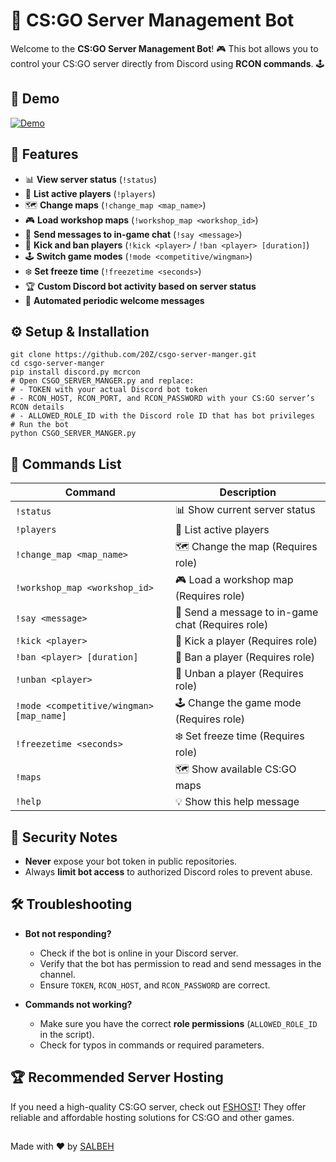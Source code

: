 # 🤖 CS:GO Server Management Bot

Welcome to the **CS:GO Server Management Bot**! 🎮 This bot allows you to control your CS:GO server directly from Discord using **RCON commands**. 🕹️  
## 🧪 Demo
[![Demo](https://i.imgur.com/lFtlzE1.png)](https://salbeh.pw/)

## 🚀 Features
- 📊 **View server status** (`!status`)
- 👥 **List active players** (`!players`)
- 🗺️ **Change maps** (`!change_map <map_name>`)
- 🎮 **Load workshop maps** (`!workshop_map <workshop_id>`)
- 💬 **Send messages to in-game chat** (`!say <message>`)
- 👢 **Kick and ban players** (`!kick <player>` / `!ban <player> [duration]`)
- 🕹️ **Switch game modes** (`!mode <competitive/wingman>`)
- ❄️ **Set freeze time** (`!freezetime <seconds>`)
- 🏆 **Custom Discord bot activity based on server status**
- 🔄 **Automated periodic welcome messages**

## ⚙️ Setup & Installation

```
git clone https://github.com/20Z/csgo-server-manger.git
cd csgo-server-manger
pip install discord.py mcrcon
# Open CSGO_SERVER_MANGER.py and replace:
# - TOKEN with your actual Discord bot token
# - RCON_HOST, RCON_PORT, and RCON_PASSWORD with your CS:GO server’s RCON details
# - ALLOWED_ROLE_ID with the Discord role ID that has bot privileges
# Run the bot
python CSGO_SERVER_MANGER.py
```

## 📜 Commands List
| Command | Description |
|---------|------------|
| `!status` | 📊 Show current server status |
| `!players` | 👥 List active players |
| `!change_map <map_name>` | 🗺️ Change the map (Requires role) |
| `!workshop_map <workshop_id>` | 🎮 Load a workshop map (Requires role) |
| `!say <message>` | 💬 Send a message to in-game chat (Requires role) |
| `!kick <player>` | 👢 Kick a player (Requires role) |
| `!ban <player> [duration]` | 🚫 Ban a player (Requires role) |
| `!unban <player>` | 🔄 Unban a player (Requires role) |
| `!mode <competitive/wingman> [map_name]` | 🕹️ Change the game mode (Requires role) |
| `!freezetime <seconds>` | ❄️ Set freeze time (Requires role) |
| `!maps` | 🗺️ Show available CS:GO maps |
| `!help` | 💡 Show this help message |

## 🔐 Security Notes
- **Never** expose your bot token in public repositories.
- Always **limit bot access** to authorized Discord roles to prevent abuse.
## 🛠️ Troubleshooting
- **Bot not responding?**
  - Check if the bot is online in your Discord server.
  - Verify that the bot has permission to read and send messages in the channel.
  - Ensure `TOKEN`, `RCON_HOST`, and `RCON_PASSWORD` are correct.

- **Commands not working?**
  - Make sure you have the correct **role permissions** (`ALLOWED_ROLE_ID` in the script).
  - Check for typos in commands or required parameters.

## 🏆 Recommended Server Hosting
If you need a high-quality CS:GO server, check out [FSHOST](https://fshost.me/)!
They offer reliable and affordable hosting solutions for CS:GO and other games.
##
Made with ❤️ by [SALBEH](https://salbeh.pw)
